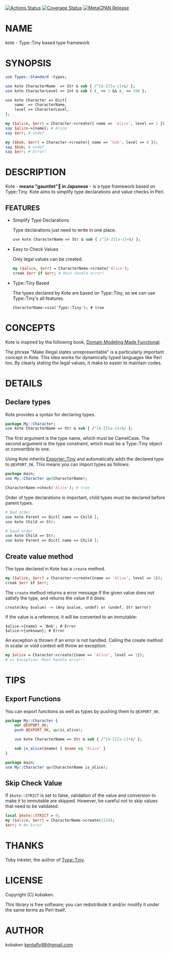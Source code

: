 [![Actions Status](https://github.com/kfly8/kote/actions/workflows/test.yml/badge.svg)](https://github.com/kfly8/kote/actions) [![Coverage Status](https://img.shields.io/coveralls/kfly8/kote/main.svg?style=flat)](https://coveralls.io/r/kfly8/kote?branch=main) [![MetaCPAN Release](https://badge.fury.io/pl/kote.svg)](https://metacpan.org/release/kote)
# NAME

kote - Type::Tiny based type framework

# SYNOPSIS

```perl
use Types::Standard -types;

use kote CharacterName  => Str & sub { /^[A-Z][a-z]+$/ };
use kote CharacterLevel => Int & sub { $_ >= 1 && $_ <= 100 };

use kote Character => Dict[
    name  => CharacterName,
    level => CharacterLevel,
];

my ($alice, $err) = Character->create({ name => 'Alice', level => 1 });
say $alice->{name}; # Alice
say $err; # undef

my ($bob, $err) = Character->create({ name => 'bob', level => 0 });
say $bob; # undef
say $err; # Error!
```

# DESCRIPTION

Kote - **means "gauntlet"🧤 in Japanese** - is a type framework based on Type::Tiny.
Kote aims to simplify type declarations and value checks in Perl.

## FEATURES

- Simplify Type Declarations

    Type declarations just need to write in one place.

    ```perl
    use kote CharacterName => Str & sub { /^[A-Z][a-z]+$/ };
    ```

- Easy to Check Values

    Only legal values can be created.

    ```perl
    my ($alice, $err) = CharacterName->create('Alice');
    croak $err if $err; # Must handle error!
    ```

- Type::Tiny Based

    The types declared by Kote are based on Type::Tiny, so we can use Type::Tiny's all features.

    ```
    CharacterName->isa('Type::Tiny'); # true
    ```

# CONCEPTS

Kote is inspired by the following book, [Domain Modeling Made Functional](https://pragprog.com/titles/swdddf/).

The phrase "Make illegal states unrepresentable" is a particularly important concept in Kote.
This idea works for dynamically typed languages like Perl too. By clearly stating the legal values, it make to easier to maintain codes.

# DETAILS

## Declare types

Kote provides a syntax for declaring types.

```perl
package My::Character;
use kote CharacterName => Str & sub { /^[A-Z][a-z]+$/ };
```

The first argument is the type name, which must be CamelCase.
The second argument is the type constraint, which must be a Type::Tiny object or convertible to one.

Using Kote inherits [Exporter::Tiny](https://metacpan.org/pod/Exporter%3A%3ATiny) and automatically adds the declared type to `@EXPORT_OK`.
This means you can import types as follows:

```perl
package main;
use My::Character qw(CharacterName);

CharacterName->check('Alice'); # true
```

Order of type declarations is important, child types must be declared before parent types.

```perl
# Bad order
use kote Parent => Dict[ name => Child ];
use kote Child => Str;

# Good order
use kote Child => Str;
use kote Parent => Dict[ name => Child ];
```

## Create value method

The type declared in Kote has a `create` method.

```perl
my ($alice, $err) = Character->create({name => 'Alice', level => 1});
croak $err if $err;
```

The `create` method returns a error message if the given value does not satisfy the type, and returns the value if it does:

```
create(Any $value) -> (Any $value, undef) or (undef, Str $error)
```

If the value is a reference, it will be converted to an immutable:

```
$alice->{name} = 'Bob'; # Error
$alice->{unknown}; # Error
```

An exception is thrown if an error is not handled. Calling the create method in scalar or void context will throw an exception:

```perl
my $alice = Character->create({name => 'Alice', level => 1});
# => Exception: Must handle error!!
```

# TIPS

## Export Functions

You can export functions as well as types by pushing them to `@EXPORT_OK`.

```perl
package My::Character {
    our @EXPORT_OK;
    push @EXPORT_OK, qw(is_alice);

    use kote CharacterName => Str & sub { /^[A-Z][a-z]+$/ };

    sub is_alice($name) { $name eq 'Alice' }
}

package main;
use My::Character qw(CharacterName is_alice);
```

## Skip Check Value

If `$kote::STRICT` is set to false, validation of the value and conversion to make it to immutable are skipped.
However, be careful not to skip values that need to be validated.

```perl
local $kote::STRICT = 0;
my ($alice, $err) = CharacterName->create(1234);
$err; # No Error
```

# THANKS

Toby Inkster, the author of [Type::Tiny](https://metacpan.org/pod/Type%3A%3ATiny).

# LICENSE

Copyright (C) kobaken.

This library is free software; you can redistribute it and/or modify
it under the same terms as Perl itself.

# AUTHOR

kobaken <kentafly88@gmail.com>
